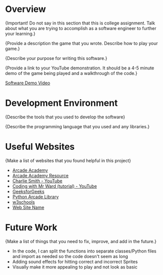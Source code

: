 # Overview

{Important!  Do not say in this section that this is college assignment.  Talk about what you are trying to accomplish as a software engineer to further your learning.}

{Provide a description the game that you wrote. Describe how to play your game.}

{Describe your purpose for writing this software.}

{Provide a link to your YouTube demonstration.  It should be a 4-5 minute demo of the game being played and a walkthrough of the code.}

[Software Demo Video](http://youtube.link.goes.here)

# Development Environment

{Describe the tools that you used to develop the software}

{Describe the programming language that you used and any libraries.}

# Useful Websites

{Make a list of websites that you found helpful in this project}
* [Arcade Academy](https://learn.arcade.academy/en/latest)
* [Arcade Academy Resource](https://api.arcade.academy/en/2.6.17/resources.html)
* [Charlie Smith - YouTube](https://www.youtube.com/watch?v=Sxfj4ZZrQL8&ab_channel=CharlieSmith)
* [Coding with Mr Ward (tutorial) - YouTube](https://www.youtube.com/watch?v=ipy88sNOgQk&list=PL-NaYeCEwvWg9he3WAr8zGtLNiO8pPMWc&index=1&ab_channel=CodingwithMrWard)
* [GeeksforGeeks](https://www.geeksforgeeks.org/python/python-arcade-playing-audio-file/)
* [Python Arcade Library](https://api.arcade.academy/en/stable/)
* [w3schools](https://www.w3schools.com/python/default.asp)
* [Web Site Name](http://url.link.goes.here)

# Future Work

{Make a list of things that you need to fix, improve, and add in the future.}
* In the code, I can split the functions into separate classes/Python files and import as needed so the code doesn't seem as long
* Adding sound effects for hitting correct and incorrect Sprites
* Visually make it more appealing to play and not look as basic